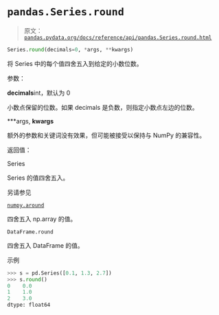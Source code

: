 # `pandas.Series.round`

> 原文：[`pandas.pydata.org/docs/reference/api/pandas.Series.round.html`](https://pandas.pydata.org/docs/reference/api/pandas.Series.round.html)

```py
Series.round(decimals=0, *args, **kwargs)
```

将 Series 中的每个值四舍五入到给定的小数位数。

参数：

**decimals**int，默认为 0

小数点保留的位数。如果 decimals 是负数，则指定小数点左边的位数。

***args, **kwargs**

额外的参数和关键词没有效果，但可能被接受以保持与 NumPy 的兼容性。

返回值：

Series

Series 的值四舍五入。

另请参见

[`numpy.around`](https://numpy.org/doc/stable/reference/generated/numpy.around.html#numpy.around "(在 NumPy v1.26)")

四舍五入 np.array 的值。

`DataFrame.round`

四舍五入 DataFrame 的值。

示例

```py
>>> s = pd.Series([0.1, 1.3, 2.7])
>>> s.round()
0    0.0
1    1.0
2    3.0
dtype: float64 
```
